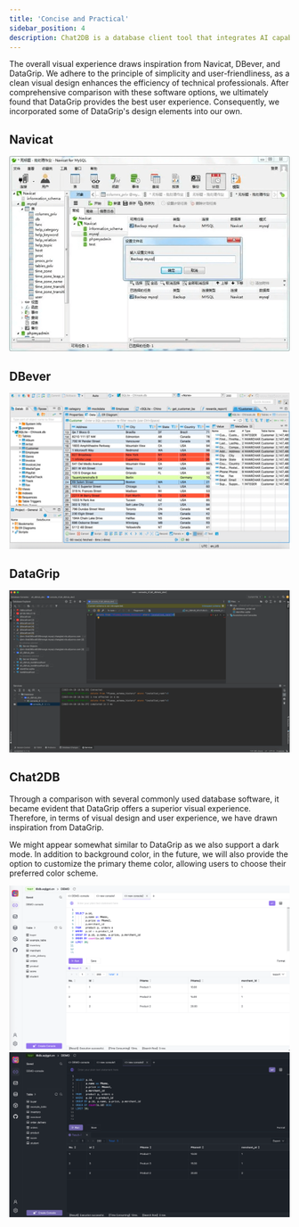 ```yaml
---
title: 'Concise and Practical'
sidebar_position: 4
description: Chat2DB is a database client tool that integrates AI capabilities and supports the management of multiple databases, including MySQL and Oracle
---
```


The overall visual experience draws inspiration from Navicat, DBever, and DataGrip. We adhere to the principle of simplicity and user-friendliness, as a clean visual design enhances the efficiency of technical professionals. After comprehensive comparison with these software options, we ultimately found that DataGrip provides the best user experience. Consequently, we incorporated some of DataGrip's design elements into our own.

## Navicat
![Navicat.png](../img/navicat.png)

## DBever
![DBever.png](../img/dbever.png)

## DataGrip
![DataGrip.png](../img/datagrip.png)

## Chat2DB
Through a comparison with several commonly used database software, it became evident that DataGrip offers a superior visual experience. Therefore, in terms of visual design and user experience, we have drawn inspiration from DataGrip.

We might appear somewhat similar to DataGrip as we also support a dark mode. In addition to background color, in the future, we will also provide the option to customize the primary theme color, allowing users to choose their preferred color scheme.

![chat2db_surface_white.png](../img/chat2db_surface_white.png)
![chat2db_surface_black.png](../img/chat2db_surface_black.png)